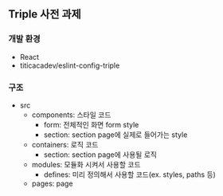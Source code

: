 ## Triple 사전 과제

### 개발 환경
- React
- titicacadev/eslint-config-triple

### 구조
- src
  - components: 스타일 코드
    - form: 전체적인 화면 form style
    - section: section page에 실제로 들어가는 style
  - containers: 로직 코드
    - section: section page에 사용될 로직
  - modules: 모듈화 시켜서 사용할 코드
    - defines: 미리 정의해서 사용할 코드(ex. styles, paths 등)
  - pages: page 